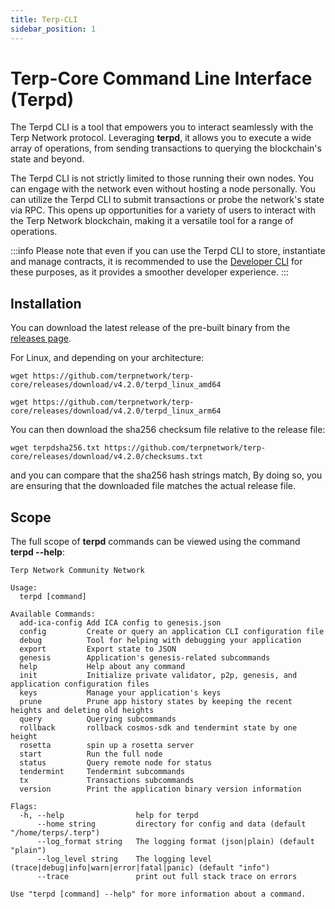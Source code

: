 ```yaml
---
title: Terp-CLI
sidebar_position: 1
---
```


# Terp-Core Command Line Interface (Terpd)


The Terpd CLI is a tool that empowers you to interact seamlessly with the Terp Network protocol. Leveraging **terpd**, it allows you to execute a wide array of operations, from sending transactions to querying the blockchain's state and beyond.

The Terpd CLI is not strictly limited to those running their own nodes. You can engage with the network even without hosting a node personally. You can utilize the Terpd CLI to submit transactions or probe the network's state via RPC. This opens up opportunities for a variety of users to interact with the Terp Network blockchain, making it a versatile tool for a range of operations.

:::info
Please note that even if you can use the Terpd CLI to store, instantiate and manage contracts, it is recommended to use the [Developer CLI](/developers/developer-tools/developer-cli) for these purposes, as it provides a smoother developer experience.
:::
## Installation

You can download the latest release of the pre-built binary from the <a href='https://github.com/terpnetwork/terp-core/releases' target='_blank'>releases page</a>.

For Linux, and depending on your architecture:

<Container>
<Tabs>
<TabItem value="amd64" label="amd64">

```
wget https://github.com/terpnetwork/terp-core/releases/download/v4.2.0/terpd_linux_amd64
```

</TabItem>
<TabItem value="arm64" label="arm64">

```
wget https://github.com/terpnetwork/terp-core/releases/download/v4.2.0/terpd_linux_arm64
```

</TabItem>
</Tabs>
</Container>



You can then download the sha256 checksum file relative to the release file:

```
wget terpdsha256.txt https://github.com/terpnetwork/terp-core/releases/download/v4.2.0/checksums.txt
```

and you can compare that the sha256 hash strings match, By doing so, you are ensuring that the downloaded file matches the actual release file.

## Scope

The full scope of **terpd** commands can be viewed using the command **terpd --help**:

```
Terp Network Community Network

Usage:
  terpd [command]

Available Commands:
  add-ica-config Add ICA config to genesis.json
  config         Create or query an application CLI configuration file
  debug          Tool for helping with debugging your application
  export         Export state to JSON
  genesis        Application's genesis-related subcommands
  help           Help about any command
  init           Initialize private validator, p2p, genesis, and application configuration files
  keys           Manage your application's keys
  prune          Prune app history states by keeping the recent heights and deleting old heights
  query          Querying subcommands
  rollback       rollback cosmos-sdk and tendermint state by one height
  rosetta        spin up a rosetta server
  start          Run the full node
  status         Query remote node for status
  tendermint     Tendermint subcommands
  tx             Transactions subcommands
  version        Print the application binary version information

Flags:
  -h, --help                help for terpd
      --home string         directory for config and data (default "/home/terps/.terp")
      --log_format string   The logging format (json|plain) (default "plain")
      --log_level string    The logging level (trace|debug|info|warn|error|fatal|panic) (default "info")
      --trace               print out full stack trace on errors

Use "terpd [command] --help" for more information about a command.
```